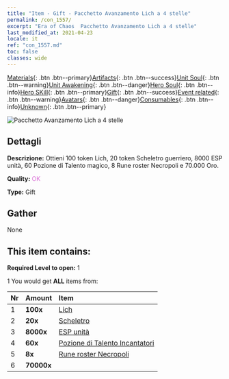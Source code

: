 ```yaml
---
title: "Item - Gift - Pacchetto Avanzamento Lich a 4 stelle"
permalink: /con_1557/
excerpt: "Era of Chaos  Pacchetto Avanzamento Lich a 4 stelle"
last_modified_at: 2021-04-23
locale: it
ref: "con_1557.md"
toc: false
classes: wide
---
```

 [Materials](/ItemsIT/){: .btn .btn--primary}[Artifacts](/ItemsIT/Artifacts/){: .btn .btn--success}[Unit Soul](/ItemsIT/UnitSoul/){: .btn .btn--warning}[Unit Awakening](/ItemsIT/UnitAwakening/){: .btn .btn--danger}[Hero Soul](/ItemsIT/HeroSoul/){: .btn .btn--info}[Hero SKill](/ItemsIT/HeroSkill/){: .btn .btn--primary}[Gift](/ItemsIT/Gift/){: .btn .btn--success}[Event related](/ItemsIT/Events/){: .btn .btn--warning}[Avatars](/ItemsIT/Avatars/){: .btn .btn--danger}[Consumables](/ItemsIT/Consumables/){: .btn .btn--info}[Unknown](/ItemsIT/Unknown/){: .btn .btn--primary}

 ![Pacchetto Avanzamento Lich a 4 stelle](/images/t/i_907167.png)

## Dettagli
 **Descrizione:** Ottieni 100 token Lich, 20 token Scheletro guerriero, 8000 ESP unità, 60 Pozione di Talento magico, 8 Rune roster Necropoli e 70.000 Oro.

 **Quality:** <span style="color: #DA70D6">OK</span>

 **Type:** Gift

## Gather

  None

## This item contains:

 **Required Level to open:** 1

 1 You would get **ALL** items  from:

  | Nr | Amount |     Item    |
  |:---|:-------|:------------|
  | 1 |  **100x** | [Lich](/ItemsIT/unt_212/) |  | 
  | 2 |  **20x** | [Scheletro](/ItemsIT/unt_208/) |  | 
  | 3 |  **8000x** | [ESP unità](/ItemsIT/con_902/) |  | 
  | 4 |  **60x** | [Pozione di Talento Incantatori](/ItemsIT/con_790/) |  | 
  | 5 |  **8x** | [Rune roster Necropoli](/ItemsIT/con_755/) |  | 
  | 6 |  **70000x** | <i class="fas fa-coins"/> |  | 
